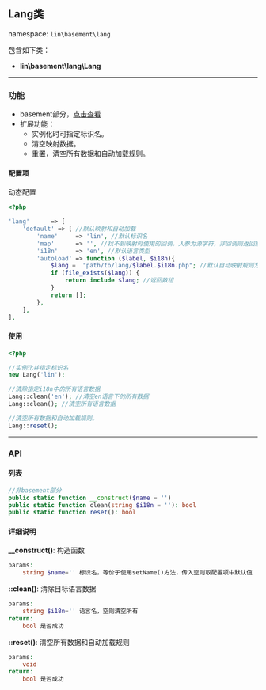 Lang类
----
namespace: `lin\basement\lang`

包含如下类：

* **lin\basement\lang\Lang**

---

### 功能

* basement部分，[点击查看](../../docs_basement/Lang.md)
* 扩展功能：
    * 实例化时可指定标识名。
    * 清空映射数据。
    * 重置，清空所有数据和自动加载规则。



#### 配置项

动态配置

~~~php
<?php

'lang'      => [
    'default' => [ //默认映射和自动加载
        'name'     => 'lin', //默认标识名
        'map'      => '', //找不到映射时使用的回调，入参为源字符，非回调则返回原值
        'i18n'     => 'en', //默认语言类型
        'autoload' => function ($label, $i18n){
            $lang =  "path/to/lang/$label.$i18n.php"; //默认自动映射规则为文件加载
            if (file_exists($lang)) {
                return include $lang; //返回数组
            }
            return [];
        },
    ],
],
~~~

#### 使用

~~~php
<?php

//实例化并指定标识名
new Lang('lin');

//清除指定i18n中的所有语言数据
Lang::clean('en'); //清空en语言下的所有数据
Lang::clean(); //清空所有语言数据

//清空所有数据和自动加载规则。
Lang::reset();
~~~


---


### API

#### 列表
~~~php
//非basement部分
public static function __construct($name = '')
public static function clean(string $i18n = ''): bool
public static function reset(): bool
~~~

#### 详细说明
**__construct()**: 构造函数
```php
params:
    string $name='' 标识名，等价于使用setName()方法，传入空则取配置项中默认值
```

**::clean()**: 清除目标语言数据
```php
params:
    string $i18n='' 语言名，空则清空所有
return:
    bool 是否成功
```

**::reset()**: 清空所有数据和自动加载规则
```php
params:
    void
return:
    bool 是否成功
```
